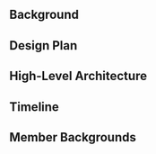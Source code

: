 ## Background


## Design Plan



## High-Level Architecture


## Timeline




## Member Backgrounds
